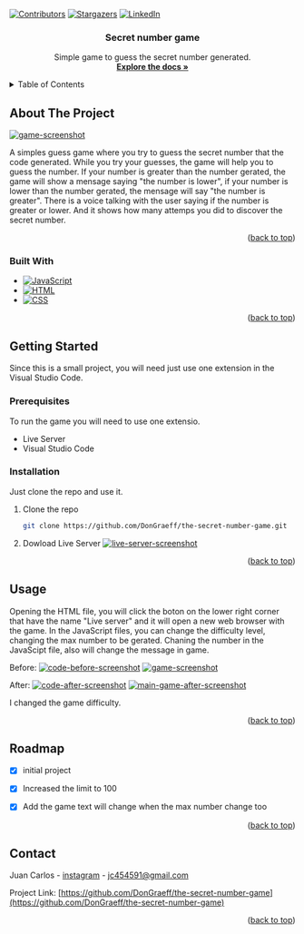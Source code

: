 <a name="readme-top"></a>

<!-- PROJECT SHIELDS -->
[![Contributors][contributors-shield]][contributors-url]
[![Stargazers][stars-shield]][stars-url]
[![LinkedIn][linkedin-shield]][linkedin-url]



<!-- PROJECT LOGO -->
  <h3 align="center">Secret number game</h3>

  <p align="center">
    Simple game to guess the secret number generated.
    <br />
    <a href="https://github.com/DonGraeff/the-secret-number-game"><strong>Explore the docs »</strong></a>


<!-- TABLE OF CONTENTS -->
<details>
  <summary>Table of Contents</summary>
  <ol>
    <li>
      <a href="#about-the-project">About The Project</a>
      <ul>
        <li><a href="#built-with">Built With</a></li>
      </ul>
    </li>
    <li>
      <a href="#getting-started">Getting Started</a>
      <ul>
        <li><a href="#prerequisites">Prerequisites</a></li>
        <li><a href="#installation">Installation</a></li>
      </ul>
    </li>
    <li><a href="#usage">Usage</a></li>
    <li><a href="#roadmap">Roadmap</a></li>
    <li><a href="#contact">Contact</a></li>
  </ol>
</details>



<!-- ABOUT THE PROJECT -->
## About The Project

[![game-screenshot][main-screenshot]](https://i.imgur.com/VlJjJAS.png)

A simples guess game where you try to guess the secret number that the code generated. While you try your guesses, the game will help you to guess the number. If your number is
greater than the number gerated, the game will show a mensage saying "the number is lower", if your number is lower than the number gerated, the mensage will say "the number is 
greater". There is a voice talking with the user saying if the number is greater or lower. And it shows how many attemps you did to discover the secret number.

<p align="right">(<a href="#readme-top">back to top</a>)</p>



### Built With

* [![JavaScript][JavaScript.js]][JavaScript-url]
* [![HTML][HTML.js]][HTML-url]
* [![CSS][CSS.js]][CSS-url]

<p align="right">(<a href="#readme-top">back to top</a>)</p>



<!-- GETTING STARTED -->
## Getting Started

Since this is a small project, you will need just use one extension in the Visual Studio Code.

### Prerequisites

To run the game you will need to use one extensio.
* Live Server
* Visual Studio Code

### Installation

Just clone the repo and use it.

1. Clone the repo
   ```sh
   git clone https://github.com/DonGraeff/the-secret-number-game.git
   ```
2. Dowload Live Server
   [![live-server-screenshot][extension-screenshot]](https://i.imgur.com/wFkXfJN.png)

<p align="right">(<a href="#readme-top">back to top</a>)</p>



<!-- USAGE EXAMPLES -->
## Usage

Opening the HTML file, you will click the boton on the lower right corner that have the name "Live server" and it will open a new web browser with the game.
In the JavaScript files, you can change the difficulty level, changing the max number to be gerated. Chaning the number in the JavaScipt file, also will change the message in game.

Before:
[![code-before-screenshot][code-before-screenshot]](https://i.imgur.com/riwtue6.png)
[![game-screenshot][main-screenshot]](https://i.imgur.com/VlJjJAS.png)

After:
[![code-after-screenshot][code-after-screenshot]](https://i.imgur.com/ioLHEKl.png)
[![main-game-after-screenshot][main-game-after-screenshot]](https://i.imgur.com/GyTX6Xl.png)

I changed the game difficulty.

<p align="right">(<a href="#readme-top">back to top</a>)</p>



<!-- ROADMAP -->
## Roadmap

- [x] initial project
- [x] Increased the limit to 100
- [X] Add the game text will change when the max number change too


<p align="right">(<a href="#readme-top">back to top</a>)</p>


<!-- CONTACT -->
## Contact

Juan Carlos - [instagram](https://www.instagram.com/juancarlos_sk/) - jc454591@gmail.com

Project Link: [https://github.com/DonGraeff/the-secret-number-game](https://github.com/DonGraeff/the-secret-number-game)

<p align="right">(<a href="#readme-top">back to top</a>)</p>


<!-- MARKDOWN LINKS & IMAGES -->
[contributors-shield]: https://img.shields.io/github/contributors/DonGraeff/the-secret-number-game.svg?style=for-the-badge
[contributors-url]: https://github.com/DonGraeff/the-secret-number-game/graphs/contributors
[stars-shield]: https://img.shields.io/github/stars/DonGraeff/the-secret-number-game.svg?style=for-the-badge
[stars-url]: https://github.com/DonGraeff/the-secret-number-game/stargazers
[linkedin-shield]: https://img.shields.io/badge/-LinkedIn-black.svg?style=for-the-badge&logo=linkedin&colorB=555
[linkedin-url]: https://www.linkedin.com/in/juan-carlos-410236204/
[main-screenshot]: https://i.imgur.com/VlJjJAS.png
[extension-screenshot]: https://i.imgur.com/wFkXfJN.png
[code-before-screenshot]: https://i.imgur.com/riwtue6.png
[code-after-screenshot]: https://i.imgur.com/ioLHEKl.png
[main-game-after-screenshot]: https://i.imgur.com/GyTX6Xl.png
[JavaScript.js]: https://img.shields.io/badge/javascript-%23323330.svg?style=for-the-badge&logo=javascript&logoColor=%23F7DF1E
[JavaScript-url]: https://developer.mozilla.org/en-US/docs/Web/JavaScript
[HTMl.js]: https://img.shields.io/badge/html5-%23E34F26.svg?style=for-the-badge&logo=html5&logoColor=white
[HTML-url]: https://HTML.org/
[CSS.js]: https://img.shields.io/badge/css3-%231572B6.svg?style=for-the-badge&logo=css3&logoColor=white
[CSS-url]: https://www.w3.org/Style/CSS/Overview.en.html
